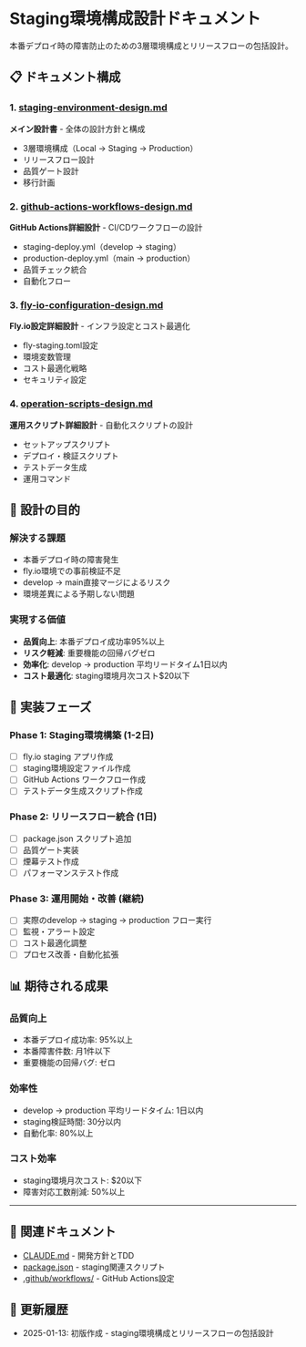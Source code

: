 # Staging環境構成設計ドキュメント

本番デプロイ時の障害防止のための3層環境構成とリリースフローの包括設計。

## 📋 ドキュメント構成

### 1. [staging-environment-design.md](./staging-environment-design.md)
**メイン設計書** - 全体の設計方針と構成
- 3層環境構成（Local → Staging → Production）
- リリースフロー設計
- 品質ゲート設計
- 移行計画

### 2. [github-actions-workflows-design.md](./github-actions-workflows-design.md)
**GitHub Actions詳細設計** - CI/CDワークフローの設計
- staging-deploy.yml（develop → staging）
- production-deploy.yml（main → production）
- 品質チェック統合
- 自動化フロー

### 3. [fly-io-configuration-design.md](./fly-io-configuration-design.md)
**Fly.io設定詳細設計** - インフラ設定とコスト最適化
- fly-staging.toml設定
- 環境変数管理
- コスト最適化戦略
- セキュリティ設定

### 4. [operation-scripts-design.md](./operation-scripts-design.md)
**運用スクリプト詳細設計** - 自動化スクリプトの設計
- セットアップスクリプト
- デプロイ・検証スクリプト
- テストデータ生成
- 運用コマンド

## 🎯 設計の目的

### 解決する課題
- 本番デプロイ時の障害発生
- fly.io環境での事前検証不足
- develop → main直接マージによるリスク
- 環境差異による予期しない問題

### 実現する価値
- **品質向上**: 本番デプロイ成功率95%以上
- **リスク軽減**: 重要機能の回帰バグゼロ
- **効率化**: develop → production 平均リードタイム1日以内
- **コスト最適化**: staging環境月次コスト$20以下

## 🚀 実装フェーズ

### Phase 1: Staging環境構築 (1-2日)
- [ ] fly.io staging アプリ作成
- [ ] staging環境設定ファイル作成
- [ ] GitHub Actions ワークフロー作成
- [ ] テストデータ生成スクリプト作成

### Phase 2: リリースフロー統合 (1日)
- [ ] package.json スクリプト追加
- [ ] 品質ゲート実装
- [ ] 煙幕テスト作成
- [ ] パフォーマンステスト作成

### Phase 3: 運用開始・改善 (継続)
- [ ] 実際のdevelop → staging → production フロー実行
- [ ] 監視・アラート設定
- [ ] コスト最適化調整
- [ ] プロセス改善・自動化拡張

## 📊 期待される成果

### 品質向上
- 本番デプロイ成功率: 95%以上
- 本番障害件数: 月1件以下
- 重要機能の回帰バグ: ゼロ

### 効率性
- develop → production 平均リードタイム: 1日以内
- staging検証時間: 30分以内
- 自動化率: 80%以上

### コスト効率
- staging環境月次コスト: $20以下
- 障害対応工数削減: 50%以上

---

## 🔗 関連ドキュメント

- [CLAUDE.md](../../CLAUDE.md) - 開発方針とTDD
- [package.json](../../package.json) - staging関連スクリプト
- [.github/workflows/](../../.github/workflows/) - GitHub Actions設定

## 📝 更新履歴

- 2025-01-13: 初版作成 - staging環境構成とリリースフローの包括設計